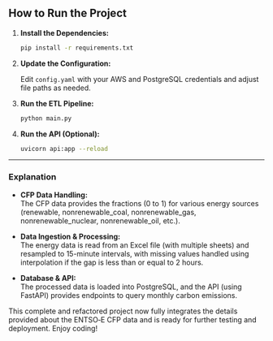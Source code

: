## **How to Run the Project**

1. **Install the Dependencies:**

   ```bash
   pip install -r requirements.txt
   ```

2. **Update the Configuration:**

   Edit `config.yaml` with your AWS and PostgreSQL credentials and adjust file paths as needed.

3. **Run the ETL Pipeline:**

   ```bash
   python main.py
   ```

4. **Run the API (Optional):**

   ```bash
   uvicorn api:app --reload
   ```

---

### Explanation

- **CFP Data Handling:**  
  The CFP data provides the fractions (0 to 1) for various energy sources (renewable, nonrenewable_coal, nonrenewable_gas, nonrenewable_nuclear, nonrenewable_oil, etc.).

- **Data Ingestion & Processing:**  
  The energy data is read from an Excel file (with multiple sheets) and resampled to 15-minute intervals, with missing values handled using interpolation if the gap is less than or equal to 2 hours.

- **Database & API:**  
  The processed data is loaded into PostgreSQL, and the API (using FastAPI) provides endpoints to query monthly carbon emissions.

This complete and refactored project now fully integrates the details provided about the ENTSO‑E CFP data and is ready for further testing and deployment. Enjoy coding!